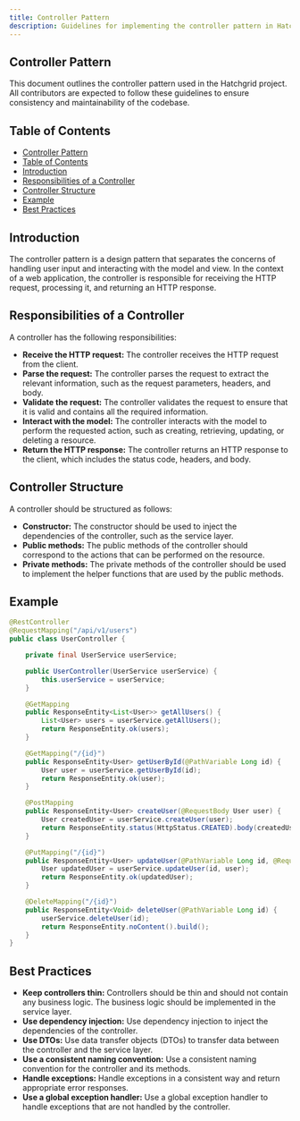 ```yaml
---
title: Controller Pattern
description: Guidelines for implementing the controller pattern in Hatchgrid.
---
```

## Controller Pattern

This document outlines the controller pattern used in the Hatchgrid project. All contributors are expected to follow these guidelines to ensure consistency and maintainability of the codebase.

## Table of Contents

- [Controller Pattern](#controller-pattern)
- [Table of Contents](#table-of-contents)
- [Introduction](#introduction)
- [Responsibilities of a Controller](#responsibilities-of-a-controller)
- [Controller Structure](#controller-structure)
- [Example](#example)
- [Best Practices](#best-practices)

## Introduction

The controller pattern is a design pattern that separates the concerns of handling user input and interacting with the model and view. In the context of a web application, the controller is responsible for receiving the HTTP request, processing it, and returning an HTTP response.

## Responsibilities of a Controller

A controller has the following responsibilities:

- **Receive the HTTP request:** The controller receives the HTTP request from the client.
- **Parse the request:** The controller parses the request to extract the relevant information, such as the request parameters, headers, and body.
- **Validate the request:** The controller validates the request to ensure that it is valid and contains all the required information.
- **Interact with the model:** The controller interacts with the model to perform the requested action, such as creating, retrieving, updating, or deleting a resource.
- **Return the HTTP response:** The controller returns an HTTP response to the client, which includes the status code, headers, and body.

## Controller Structure

A controller should be structured as follows:

- **Constructor:** The constructor should be used to inject the dependencies of the controller, such as the service layer.
- **Public methods:** The public methods of the controller should correspond to the actions that can be performed on the resource.
- **Private methods:** The private methods of the controller should be used to implement the helper functions that are used by the public methods.

## Example

```java
@RestController
@RequestMapping("/api/v1/users")
public class UserController {

    private final UserService userService;

    public UserController(UserService userService) {
        this.userService = userService;
    }

    @GetMapping
    public ResponseEntity<List<User>> getAllUsers() {
        List<User> users = userService.getAllUsers();
        return ResponseEntity.ok(users);
    }

    @GetMapping("/{id}")
    public ResponseEntity<User> getUserById(@PathVariable Long id) {
        User user = userService.getUserById(id);
        return ResponseEntity.ok(user);
    }

    @PostMapping
    public ResponseEntity<User> createUser(@RequestBody User user) {
        User createdUser = userService.createUser(user);
        return ResponseEntity.status(HttpStatus.CREATED).body(createdUser);
    }

    @PutMapping("/{id}")
    public ResponseEntity<User> updateUser(@PathVariable Long id, @RequestBody User user) {
        User updatedUser = userService.updateUser(id, user);
        return ResponseEntity.ok(updatedUser);
    }

    @DeleteMapping("/{id}")
    public ResponseEntity<Void> deleteUser(@PathVariable Long id) {
        userService.deleteUser(id);
        return ResponseEntity.noContent().build();
    }
}
```

## Best Practices

- **Keep controllers thin:** Controllers should be thin and should not contain any business logic. The business logic should be implemented in the service layer.
- **Use dependency injection:** Use dependency injection to inject the dependencies of the controller.
- **Use DTOs:** Use data transfer objects (DTOs) to transfer data between the controller and the service layer.
- **Use a consistent naming convention:** Use a consistent naming convention for the controller and its methods.
- **Handle exceptions:** Handle exceptions in a consistent way and return appropriate error responses.
- **Use a global exception handler:** Use a global exception handler to handle exceptions that are not handled by the controller.
